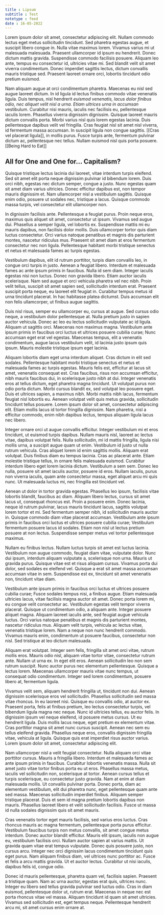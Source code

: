 ```yaml
---
title : Lipsum
subtitle : Test
notetype : feed
date : 16-05-2022
---
```

Lorem ipsum dolor sit amet, consectetur adipiscing elit. Nullam commodo lectus eget metus sollicitudin tincidunt. Sed pharetra egestas augue, et suscipit libero congue in. Nulla vitae maximus lorem. Vivamus varius mi ut malesuada malesuada. Praesent ullamcorper id ipsum eu hendrerit. Donec dictum mattis gravida. Suspendisse commodo facilisis posuere. Aliquam leo ante, tempus eu consectetur id, ultricies vitae mi. Sed blandit velit sit amet viverra condimentum. Donec imperdiet sagittis lectus, dictum convallis mauris tristique sed. Praesent laoreet ornare orci, lobortis tincidunt odio pretium euismod.

Nam aliquam augue at orci condimentum pharetra. Maecenas eu nisl sed augue laoreet dictum. In id ligula id lectus finibus commodo vitae venenatis ligula. Duis tempus, nisl hendrerit *euismod venenatis, lacus dolor finibus odio, nec aliquet velit nisl a urna. Etiam ultrices urna in accumsan* vestibulum. Curabitur nisi mauris, iaculis nec facilisis eu, pellentesque iaculis lorem. Phasellus viverra dignissim dignissim. Quisque laoreet mauris dictum convallis porta. Morbi varius nisl quis lorem egestas lacinia. Duis pellentesque dapibus velit vel fringilla. Cras feugiat nisl sit amet nisl viverra, id fermentum massa accumsan. In suscipit ligula non congue sagittis. [[Cras vel placerat ligula]], in mollis purus. Fusce turpis ante, fermentum pulvinar dictum ac, pellentesque nec tellus. Nullam euismod nisl quis porta posuere. [[Being Hard to Eat]]

## All for One and One for... Capitalism?
Quisque tristique lectus lacinia dui laoreet, vitae interdum turpis eleifend. Sed sit amet elit porta neque dignissim pulvinar id bibendum lorem. Duis orci nibh, egestas nec dictum semper, congue a justo. Nunc egestas quam sit amet diam varius ultricies. Donec efficitur dapibus est, non tempor mauris dignissim et. Nam ullamcorper nisl a vestibulum sagittis. Quisque enim odio, posuere ut sodales nec, tristique a lacus. Quisque commodo massa turpis, vel consectetur elit ullamcorper non.

In dignissim facilisis ante. Pellentesque a feugiat purus. Proin neque eros, maximus quis aliquet sit amet, consectetur ut ipsum. Vivamus sed augue dui. Phasellus a semper ligula, vel lobortis ex. Suspendisse mattis mi eu mauris dapibus, non facilisis dolor mollis. Duis ullamcorper tortor quis diam luctus consectetur. Orci varius natoque penatibus et magnis dis parturient montes, nascetur ridiculus mus. Praesent sit amet diam at eros fermentum consectetur nec non ligula. Pellentesque habitant morbi tristique senectus et netus et malesuada fames ac turpis egestas.

Vestibulum dapibus, elit id rutrum porttitor, turpis diam convallis leo, in congue orci turpis in justo. Aenean a feugiat libero. Interdum et malesuada fames ac ante ipsum primis in faucibus. Nulla id sem diam. Integer iaculis egestas nisi non luctus. Donec non gravida libero. Etiam auctor iaculis scelerisque. Nam sed augue et orci vehicula pharetra vel nec nibh. Proin velit tellus, suscipit sit amet sapien sed, sollicitudin interdum erat. Praesent suscipit porta neque, eu laoreet elit feugiat in. Curabitur tempus metus id urna tincidunt placerat. In hac habitasse platea dictumst. Duis accumsan elit non felis ullamcorper, ut finibus augue sagittis.

Duis nisl risus, semper eu ullamcorper eu, cursus at augue. Sed cursus odio neque, a vestibulum dolor pellentesque at. Nulla pretium justo in sapien auctor vehicula. Donec ac leo eu lectus sollicitudin vulputate ac id ligula. Aliquam ut sagittis orci. Maecenas non maximus magna. Vestibulum ante ipsum primis in faucibus orci luctus et ultrices posuere cubilia curae; Nunc accumsan eget erat vel egestas. Maecenas tempus, elit a venenatis condimentum, augue lacus vestibulum velit, id lacinia justo ipsum quis ipsum. Mauris molestie tristique ipsum eget lacinia.

Aliquam lobortis diam eget urna interdum aliquet. Cras dictum in elit sed sodales. Pellentesque habitant morbi tristique senectus et netus et malesuada fames ac turpis egestas. Mauris felis est, efficitur at lacus sit amet, venenatis consequat est. Cras faucibus, risus non accumsan efficitur, nibh mauris faucibus dui, in scelerisque justo nibh at dui. Integer venenatis eros at tellus dictum, eget pharetra magna tincidunt. Ut volutpat purus non odio porta dictum. Morbi cursus blandit ex, sed volutpat leo posuere eget. Duis et ultrices sapien, a maximus nibh. Morbi mattis nibh lacus, fermentum feugiat nisl lobortis eu. Aenean volutpat velit quis metus gravida, sollicitudin tincidunt tellus posuere. Lorem ipsum dolor sit amet, consectetur adipiscing elit. Etiam mollis lacus id tortor fringilla dignissim. Nam pharetra, nisl a efficitur commodo, enim nibh dapibus lectus, tempus aliquam ligula lacus nec libero.

Integer ornare orci ut augue convallis efficitur. Integer vestibulum mi et eros tincidunt, ut euismod turpis dapibus. Nullam mauris nisl, laoreet ac lectus vitae, dapibus volutpat felis. Nulla sollicitudin, mi id mattis fringilla, ligula nisi mollis urna, a suscipit augue quam ut enim. Vestibulum id justo ut nulla rutrum vehicula. Cras aliquet lorem id enim sagittis mollis. Aliquam erat volutpat. Duis finibus diam eu tempus lacinia. Cras ac placerat ante. Etiam molestie tristique tellus, in ornare felis malesuada euismod. Curabitur interdum libero eget lorem lacinia dictum. Vestibulum a sem sem. Donec leo nulla, posuere sit amet iaculis auctor, posuere id eros. Nullam iaculis, purus non viverra iaculis, quam ante consectetur massa, eget aliquet arcu mi quis nunc. Ut malesuada luctus mi, nec fringilla est tincidunt vel.

Aenean ut dolor in tortor gravida egestas. Phasellus leo ipsum, facilisis vitae lobortis blandit, faucibus ac diam. Aliquam libero lectus, cursus sit amet lacus ut, consequat rhoncus est. Proin a posuere enim. Donec lacinia, neque id rutrum pulvinar, lacus mauris tincidunt lacus, sagittis volutpat lorem tortor et mi. Sed fermentum semper nibh, id sollicitudin mauris auctor in. Quisque commodo diam vitae placerat accumsan. Vestibulum ante ipsum primis in faucibus orci luctus et ultrices posuere cubilia curae; Vestibulum fermentum posuere lacus id sodales. Etiam non nisl ut lectus pretium posuere at non lectus. Suspendisse semper metus vel tortor pellentesque maximus.

Nullam eu finibus lectus. Nullam luctus turpis sit amet est luctus lacinia. Vestibulum non augue commodo, feugiat diam vitae, vulputate dolor. Nunc dui ipsum, interdum aliquam vulputate a, scelerisque non urna. Mauris ut gravida purus. Quisque vitae est et risus aliquam cursus. Vivamus porta dui dolor, sed sodales ex eleifend vel. Quisque a erat sit amet massa accumsan accumsan vitae in sem. Suspendisse est ex, tincidunt sit amet venenatis non, tincidunt vitae diam.

Vestibulum ante ipsum primis in faucibus orci luctus et ultrices posuere cubilia curae; Fusce sodales tempus nisi, a finibus augue. Etiam malesuada ultricies lacus, vitae facilisis magna auctor sit amet. Donec porta lorem mi, eu congue velit consectetur ac. Vestibulum egestas velit tempor viverra placerat. Quisque ut condimentum odio, a aliquam ante. Integer posuere aliquet magna. Aliquam laoreet iaculis ante, sed feugiat augue vehicula luctus. Orci varius natoque penatibus et magnis dis parturient montes, nascetur ridiculus mus. Aliquam velit turpis, vehicula ac lectus vitae, venenatis tristique lorem. Nam a neque non nunc hendrerit commodo. Vivamus mauris enim, condimentum ut posuere faucibus, consectetur non nisl. Sed tristique at leo dictum malesuada.

Aliquam erat volutpat. Integer sem felis, fringilla sit amet orci vitae, rutrum mollis eros. Mauris odio nisl, aliquam vitae tortor vitae, consectetur rutrum ante. Nullam ut urna ex. In eget elit eros. Aenean sollicitudin leo non sem rutrum suscipit. Nunc auctor purus nec elementum pellentesque. Quisque a lectus lorem. Maecenas ullamcorper mauris vitae nunc tempus, ut consequat odio condimentum. Integer sed lorem condimentum, posuere libero at, fermentum ligula.

Vivamus velit sem, aliquam hendrerit fringilla ut, tincidunt non dui. Aenean dignissim scelerisque eros vel sollicitudin. Phasellus sollicitudin sed massa vitae rhoncus. In eu laoreet nisi. Quisque eu convallis odio, at auctor ex. Praesent porta, felis at finibus pretium, leo lectus consectetur turpis, vel bibendum ligula magna nec neque. Nunc id ultricies tellus, eu auctor felis. In dignissim ipsum vel neque eleifend, id posuere metus cursus. Ut eu hendrerit ligula. Duis mollis lacus neque, eget pretium ex elementum vitae. Cras porttitor magna sit amet nunc cursus suscipit. Aenean nec sem eu tellus eleifend gravida. Phasellus neque eros, convallis dignissim fringilla vitae, vehicula at ligula. Quisque quis erat imperdiet risus auctor varius. Lorem ipsum dolor sit amet, consectetur adipiscing elit.

Nam ullamcorper nisl a velit feugiat consectetur. Nulla aliquam orci vitae porttitor cursus. Mauris a fringilla libero. Interdum et malesuada fames ac ante ipsum primis in faucibus. Curabitur lobortis venenatis massa. Nulla sit amet justo vitae tortor finibus porta eu ut eros. Phasellus massa metus, iaculis vel sollicitudin non, scelerisque at tortor. Aenean cursus tellus et turpis scelerisque, eu consectetur justo gravida. Nam at enim at diam malesuada mollis. Ut convallis pulvinar porta. Donec porta, diam ac elementum vestibulum, elit dui pharetra nunc, eget pellentesque quam ante sed massa. Maecenas sollicitudin imperdiet finibus. Aliquam semper tristique placerat. Duis et sem id magna pretium lobortis dapibus non mauris. Phasellus laoreet libero et velit sollicitudin facilisis. Fusce ut massa id nulla sodales dignissim quis sit amet mauris.

Cras venenatis tortor eget mauris facilisis, sed varius eros luctus. Cras rhoncus mauris ac magna fermentum, pellentesque porta purus efficitur. Vestibulum faucibus turpis non metus convallis, sit amet congue metus interdum. Donec auctor blandit efficitur. Mauris elit ipsum, iaculis non augue eu, vestibulum facilisis orci. Nullam auctor sapien at varius mattis. Ut gravida quam vitae erat tempus vulputate. Donec quis posuere justo, non cursus arcu. Integer nec orci dignissim lacus condimentum tincidunt quis eget purus. Nam aliquam finibus diam, vel ultrices nunc porttitor ac. Fusce et felis a arcu mattis gravida. Ut et auctor lectus. Curabitur ut nisi iaculis, dapibus felis id, congue odio.

Donec id mauris pellentesque, pharetra quam vel, facilisis sapien. Praesent a tristique quam. Nam ac urna auctor, egestas erat quis, ultrices nunc. Integer eu libero sed tellus gravida pulvinar sed luctus odio. Cras in diam euismod, pellentesque dolor ut, rutrum erat. Maecenas in neque nec est porta rhoncus vitae vel massa. Aliquam tincidunt id quam sit amet ultricies. Vivamus sed sollicitudin est, eget tempus neque. Pellentesque hendrerit arcu mi, sit amet cursus enim ornare at.